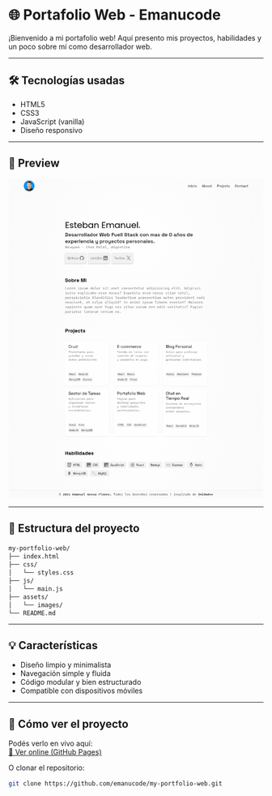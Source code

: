 # 🌐 Portafolio Web - Emanucode

¡Bienvenido a mi portafolio web! Aquí presento mis proyectos, habilidades y un poco sobre mí como desarrollador web.

---

## 🛠 Tecnologías usadas

- HTML5
- CSS3
- JavaScript (vanilla)
- Diseño responsivo

---
## 📸 Preview
![Vista previa del sitio](capture.png)

---

## 📁 Estructura del proyecto
```plaintext
my-portfolio-web/
├── index.html
├── css/
│   └── styles.css
├── js/
│   └── main.js
├── assets/
│   └── images/
└── README.md
```
---

## 💡 Características

- Diseño limpio y minimalista
- Navegación simple y fluida
- Código modular y bien estructurado
- Compatible con dispositivos móviles

---

## 🚀 Cómo ver el proyecto

Podés verlo en vivo aquí:  
[🔗 Ver online (GitHub Pages)](https://emanucode.github.io/my-prtfolio-web/)

O clonar el repositorio:

```bash
git clone https://github.com/emanucode/my-portfolio-web.git
```
